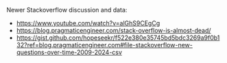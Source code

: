 
Newer Stackoverflow discussion and data:

  * https://www.youtube.com/watch?v=alGhS9CEgCg
  * https://blog.pragmaticengineer.com/stack-overflow-is-almost-dead/
  * https://gist.github.com/hopeseekr/f522e380e35745bd5bdc3269a9f0b132?ref=blog.pragmaticengineer.com#file-stackoverflow-new-questions-over-time-2009-2024-csv
  
